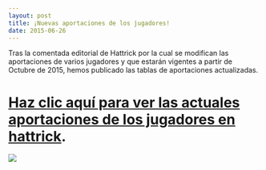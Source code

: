```yaml
---
layout: post
title: ¡Nuevas aportaciones de los jugadores!
date: 2015-06-26
---
```


Tras la comentada editorial de Hattrick por la cual se modifican las aportaciones de varios jugadores y que estarán vigentes a partir de Octubre de 2015, hemos publicado las tablas de aportaciones actualizadas.

# **[Haz clic aquí para ver las actuales aportaciones de los jugadores en hattrick](aportaciones-de-los-jugadores-en-hattrick-actualizadas.md).**

[![](http://i.imgur.com/Kp2UcQQ.png)](aportaciones-de-los-jugadores-en-hattrick-actualizadas.md)
